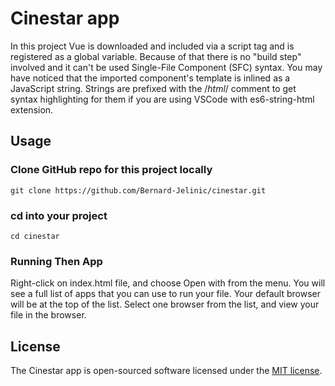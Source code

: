 # Cinestar app

In this project Vue is downloaded and included via a script tag and is registered as a global variable.
Because of that there is no "build step" involved and it can't be used Single-File Component (SFC) syntax.
You may have noticed that the imported component's template is inlined as a JavaScript string.
Strings are prefixed with the /*html*/ comment to get syntax highlighting for them if you are using VSCode with es6-string-html extension.

## Usage

### Clone GitHub repo for this project locally

```
git clone https://github.com/Bernard-Jelinic/cinestar.git
```

### cd into your project

```
cd cinestar
```

### Running Then App

Right-click on index.html file, and choose Open with from the menu. You will see a full list of apps that you can use to run your file. Your default browser will be at the top of the list. 
Select one browser from the list, and view your file in the browser.

## License

The Cinestar app is open-sourced software licensed under the [MIT license](https://opensource.org/licenses/MIT).

